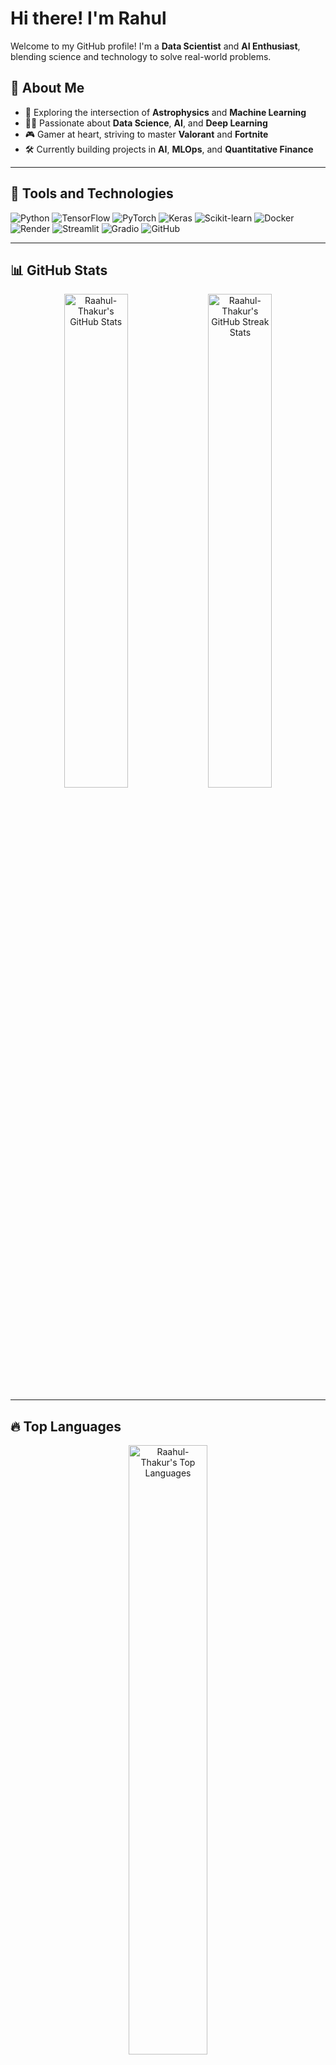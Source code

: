 # Hi there!  I'm Rahul

Welcome to my GitHub profile! I'm a **Data Scientist** and **AI Enthusiast**, blending science and technology to solve real-world problems. 

## 🚀 About Me

- 🌌 Exploring the intersection of **Astrophysics** and **Machine Learning**
- 🧑‍💻 Passionate about **Data Science**, **AI**, and **Deep Learning**
- 🎮 Gamer at heart, striving to master **Valorant** and **Fortnite**
- 🛠 Currently building projects in **AI**, **MLOps**, and **Quantitative Finance**

---

## 🔧 Tools and Technologies

![Python](https://img.shields.io/badge/Python-3776AB?style=for-the-badge&logo=python&logoColor=white)
![TensorFlow](https://img.shields.io/badge/TensorFlow-FF6F00?style=for-the-badge&logo=tensorflow&logoColor=white)
![PyTorch](https://img.shields.io/badge/PyTorch-EE4C2C?style=for-the-badge&logo=pytorch&logoColor=white)
![Keras](https://img.shields.io/badge/Keras-D00000?style=for-the-badge&logo=keras&logoColor=white)
![Scikit-learn](https://img.shields.io/badge/Scikit--learn-F7931E?style=for-the-badge&logo=scikit-learn&logoColor=white)
![Docker](https://img.shields.io/badge/Docker-2496ED?style=for-the-badge&logo=docker&logoColor=white)
![Render](https://img.shields.io/badge/Render-46E3B7?style=for-the-badge&logo=render&logoColor=white)
![Streamlit](https://img.shields.io/badge/Streamlit-FF4B4B?style=for-the-badge&logo=streamlit&logoColor=white)
![Gradio](https://img.shields.io/badge/Gradio-20BFA9?style=for-the-badge&logo=gradio&logoColor=white)
![GitHub](https://img.shields.io/badge/GitHub-181717?style=for-the-badge&logo=github&logoColor=white)

---

## 📊 GitHub Stats

<div align="center">
  <img src="https://github-readme-stats.vercel.app/api?username=Raahul-Thakur&show_icons=true&theme=radical" alt="Raahul-Thakur's GitHub Stats" width="45%" />
  <img src="https://streak-stats.demolab.com/?user=Raahul-Thakur&theme=radical" alt="Raahul-Thakur's GitHub Streak Stats" width="45%" />
</div>

---

## 🔥 Top Languages

<div align="center">
  <img src="https://github-readme-stats.vercel.app/api/top-langs/?username=Raahul-Thakur&layout=compact&theme=radical" alt="Raahul-Thakur's Top Languages" width="50%" />
</div>

---

## 💡 Featured Projects

### 🌟 [Computer Vision Challenge](https://github.com/Raahul-Thakur/Computer-Vision-Challenge-Fellowship.AI)
- Developed a deep learning model to classify flower images with high accuracy
- **Technologies**: Python, TensorFlow, Keras, Matplotlib

### 🌟 [Student Placement Prediction](https://github.com/Raahul-Thakur/Deploying-ML-Model-on-Render)
- Predicting student placements based on IQ and CGPA, deployed on Render
- **Technologies**: Python, Scikit-learn, Render, Flask

### 🌟 [Credit Card Usage Segmentation](https://github.com/Raahul-Thakur/Credit-Card-Usage-Segmentation-Using-Unsupervised-Learning)
- Clustered credit card users to identify usage patterns using unsupervised learning
- **Technologies**: Python, Scikit-learn, Matplotlib, Seaborn

### 🌟 [Stellar Classification](https://github.com/Raahul-Thakur/Stellar-Classification)
- Classified celestial objects like stars, galaxies, and quasars using supervised learning
- **Technologies**: Python, Scikit-learn, Pandas, Matplotlib

---

## 🌱 Fun Facts

- 🌍 I speak multiple languages and enjoy creating language-learning chatbots.
- 📚 I read 30 minutes every day and play chess and Sudoku for fun.
- 🧘‍♂️ Meditation and fitness are part of my daily routine.

---

## 🌟 Connect with Me

[![LinkedIn](https://img.shields.io/badge/LinkedIn-0077B5?style=for-the-badge&logo=linkedin&logoColor=white)](https://www.linkedin.com/in/rahul-t-171458190/)
[![Instagram](https://img.shields.io/badge/Instagram-E4405F?style=for-the-badge&logo=instagram&logoColor=white)](https://www.instagram.com/lifeofraahul)

---

## 🖥 Visitor Count
<div align="center">
  <img src="https://komarev.com/ghpvc/?username=Raahul-Thakur&color=blueviolet&style=flat-square" alt="Profile Views" />
</div>

